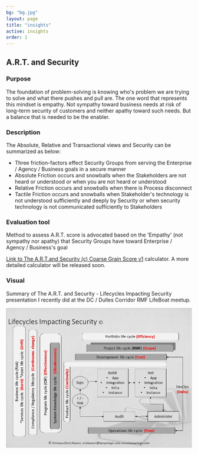 ```yaml
---
bg: "bg.jpg"
layout: page
title: "insights"
active: insights
order: 1
---
```

## A.R.T. and Security
### Purpose
The foundation of problem-solving is knowing who's problem we are trying to solve and what there pushes and pull are. The one word that represents this mindset is empathy. Not sympathy toward business needs at risk of long-term security of customers and neither apathy toward such needs. But a balance that is needed to be the enabler.

### Description
The Absolute, Relative and Transactional views and Security can be summarized as below:
* Three friction-factors effect Security Groups from serving the Enterprise / Agency / Business goals in a secure manner
* Absolute Friction occurs and snowballs when the Stakeholders are not heard or understood or when you are not heard or understood
* Relative Friction occurs and snowballs when there is Process disconnect
* Tactile Friction occurs and snowballs when Stakeholder's technology is not understood sufficiently and deeply by Security or when security technology is not communicated sufficiently to Stakeholders

### Evaluation tool
Method to assess A.R.T. score is advocated based on the 'Empathy' (not sympathy nor apathy) that Security Groups have toward Enterprise / Agency / Business's goal

<a href="https://forms.office.com/Pages/ResponsePage.aspx?id=sCcL4y7YvESdCVcMcTuu4OIitblMf7hIhnaXAD0Y67FUQk1DUUIxNTFPTDRTMDdMTlkxOEtTVTRIVy4u" target="_blank">Link to The A.R.T.and Security (c) Coarse Grain Score v1</a> calculator. A more detailed calculator will be released soon.

### Visual
Summary of The A.R.T. and Security - Lifecycles Impacting Security presentation I recently did at the DC / Dulles Corridor RMF LifeBoat meetup.

![A.R.T. and Security - Lifecycle](/assets/images/artlc.jpg)  